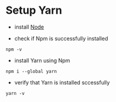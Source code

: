 # Setup Yarn

* install [Node](node.md)

* check if Npm is successfully installed
```
npm -v
```

* install Yarn using Npm
```
npm i --global yarn
```

* verify that Yarn is installed sccessfully
```
yarn -v
```
